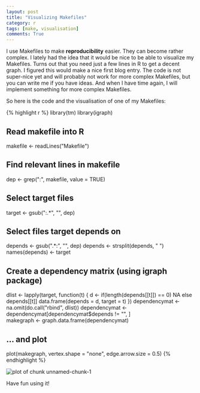 ```yaml
---
layout: post
title: "Visualizing Makefiles"
category: r
tags: [make, visualisation]
comments: True
---
```



I use Makefiles to make **reproducibility** easier. They can become rather complex.
I lately had the idea that it would be nice to be able to visualize my Makefiles.
Turns out that you need just a few lines in R to get a decent graph. I figured this
would make a nice first blog entry. The code is not super-nice yet and will probably
not work for more complex Makefiles, but you can write me if you have ideas. And 
when I have time again, I will implement something for more complex Makefiles.

So here is the code and the visualisation of one of my Makefiles:


{% highlight r %}
library(tm)
library(igraph)

## Read makefile into R
makefile <- readLines("Makefile")


## Find relevant lines in makefile
dep <- grep(":", makefile, value = TRUE)

## Select target files
target <- gsub(":.*", "", dep)

## Select files target depends on
depends <- gsub(".*:", "", dep)
depends <- strsplit(depends, " ")
names(depends) <- target


## Create a dependency matrix (using igraph package)
dlist <- lapply(target, function(t) {
  d <- if(length(depends[[t]]) == 0) NA else depends[[t]]
  data.frame(depends = d, target = t)
  })
dependencymat <- na.omit(do.call("rbind", dlist))
dependencymat <- dependencymat[dependencymat$depends != "", ]                         
makegraph <- graph.data.frame(dependencymat)

## ... and plot
plot(makegraph, vertex.shape = "none", edge.arrow.size = 0.5)
{% endhighlight %}

![plot of chunk unnamed-chunk-1](http://heidiseibold.github.io/figure/source/2015-09-16-Visualizing-Makefiles/unnamed-chunk-1-1.png) 

Have fun using it!
